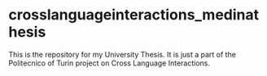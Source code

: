 crosslanguageinteractions_medinathesis
======================================

This is the repository for my University Thesis.
It is just a part of the Politecnico of Turin project on Cross Language Interactions.


